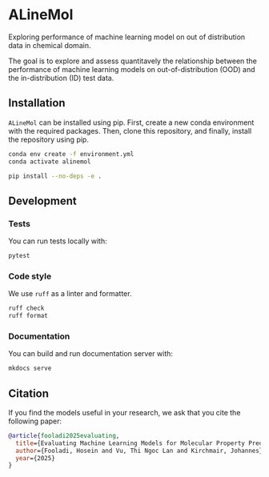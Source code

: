 # ALineMol

Exploring performance of machine learning model on  out of distribution data in chemical domain.

The goal is to explore and assess quantitavely the relationship between the performance of machine learning models on out-of-distribution (OOD) and the in-distribution (ID) test data.

## Installation
`ALineMol` can be installed using pip. First, create a new conda environment with the required packages. Then, clone this repository, and finally, install the repository using pip.

```bash
conda env create -f environment.yml
conda activate alinemol

pip install --no-deps -e .
```


## Development
### Tests

You can run tests locally with:

```bash
pytest
```

### Code style
We use `ruff` as a linter and formatter. 

```bash
ruff check
ruff format
```

### Documentation

You can build and run documentation server with:

```bash
mkdocs serve
```

## Citation <a name="citation"></a>
If you find the models useful in your research, we ask that you cite the following paper:

```bibtex
@article{fooladi2025evaluating,
  title={Evaluating Machine Learning Models for Molecular Property Prediction: Performance and Robustness on Out-of-Distribution Data},
  author={Fooladi, Hosein and Vu, Thi Ngoc Lan and Kirchmair, Johannes},
  year={2025}
}
```
